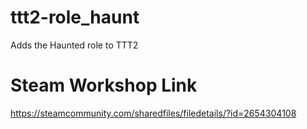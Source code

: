 # ttt2-role_haunt
Adds the Haunted role to TTT2

# Steam Workshop Link
https://steamcommunity.com/sharedfiles/filedetails/?id=2654304108

